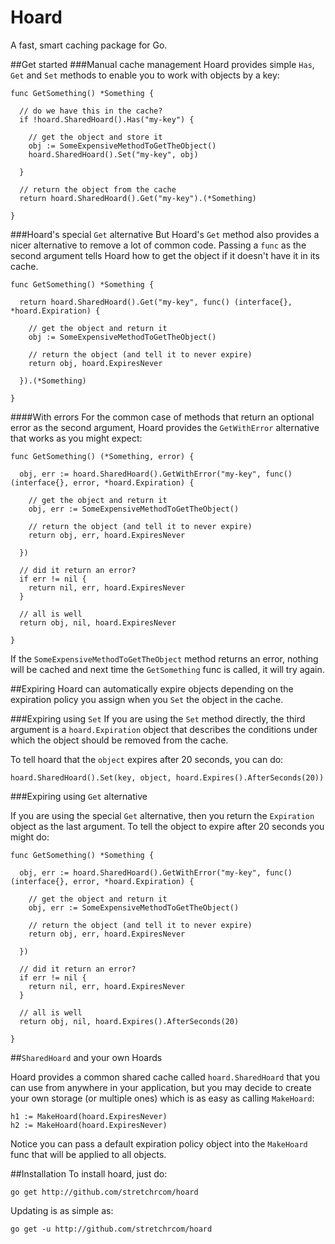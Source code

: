 # Hoard

A fast, smart caching package for Go.

##Get started
###Manual cache management
Hoard provides simple `Has`, `Get` and `Set` methods to enable you to work with objects by a key:

    func GetSomething() *Something {

      // do we have this in the cache?
      if !hoard.SharedHoard().Has("my-key") {
  
      	// get the object and store it
      	obj := SomeExpensiveMethodToGetTheObject()
      	hoard.SharedHoard().Set("my-key", obj)
  
      }
  
      // return the object from the cache
      return hoard.SharedHoard().Get("my-key").(*Something)

    }

###Hoard's special `Get` alternative
But Hoard's `Get` method also provides a nicer alternative to remove a lot of common code.  Passing a `func` as the second argument tells Hoard how to get the object if it doesn't have it in its cache. 

    func GetSomething() *Something {

      return hoard.SharedHoard().Get("my-key", func() (interface{}, *hoard.Expiration) {
    	
    	// get the object and return it
    	obj := SomeExpensiveMethodToGetTheObject()
    	
    	// return the object (and tell it to never expire)
    	return obj, hoard.ExpiresNever
    	
      }).(*Something)

    }

####With errors
For the common case of methods that return an optional error as the second argument, Hoard provides the `GetWithError` alternative that works as you might expect:

    func GetSomething() (*Something, error) {

      obj, err := hoard.SharedHoard().GetWithError("my-key", func() (interface{}, error, *hoard.Expiration) {
    	
    	// get the object and return it
    	obj, err := SomeExpensiveMethodToGetTheObject()
    	
    	// return the object (and tell it to never expire)
    	return obj, err, hoard.ExpiresNever
    	
      })
      
      // did it return an error?
      if err != nil {
      	return nil, err, hoard.ExpiresNever
      }
      
      // all is well
      return obj, nil, hoard.ExpiresNever

    }

If the `SomeExpensiveMethodToGetTheObject` method returns an error, nothing will be cached and next time the `GetSomething` func is called, it will try again.

##Expiring
Hoard can automatically expire objects depending on the expiration policy you assign when you `Set` the object in the cache.

###Expiring using `Set`
If you are using the `Set` method directly, the third argument is a `hoard.Expiration` object that describes the conditions under which the object should be removed from the cache.

To tell hoard that the `object` expires after 20 seconds, you can do:

    hoard.SharedHoard().Set(key, object, hoard.Expires().AfterSeconds(20))

###Expiring using `Get` alternative

If you are using the special `Get` alternative, then you return the `Expiration` object as the last argument.  To tell the object to expire after 20 seconds you might do:

    func GetSomething() *Something {

      obj, err := hoard.SharedHoard().GetWithError("my-key", func() (interface{}, error, *hoard.Expiration) {
    	
    	// get the object and return it
    	obj, err := SomeExpensiveMethodToGetTheObject()
    	
    	// return the object (and tell it to never expire)
    	return obj, err, hoard.ExpiresNever
    	
      })
      
      // did it return an error?
      if err != nil {
      	return nil, err, hoard.ExpiresNever
      }
      
      // all is well
      return obj, nil, hoard.Expires().AfterSeconds(20)

    }

##`SharedHoard` and your own Hoards

Hoard provides a common shared cache called `hoard.SharedHoard` that you can use from anywhere in your application, but you may decide to create your own storage (or multiple ones) which is as easy as calling `MakeHoard`:

    h1 := MakeHoard(hoard.ExpiresNever)
    h2 := MakeHoard(hoard.ExpiresNever)
    
Notice you can pass a default expiration policy object into the `MakeHoard` func that will be applied to all objects.

##Installation
To install hoard, just do:

    go get http://github.com/stretchrcom/hoard

Updating is as simple as:

    go get -u http://github.com/stretchrcom/hoard
